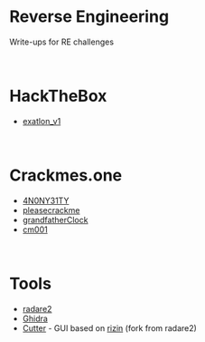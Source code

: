 # Reverse Engineering

Write-ups for RE challenges

<br/>

# HackTheBox

- [exatlon_v1](https://github.com/marciomat/reverse_engineering/tree/main/hackthebox/exatlon)

<br/>

# Crackmes.one

- [4N0NY31TY](https://github.com/marciomat/reverse_engineering/tree/main/crackmesone/4N0NY31TY)
- [pleasecrackme](https://github.com/marciomat/reverse_engineering/tree/main/crackmesone/pleasecrackme)
- [grandfatherClock](https://github.com/marciomat/reverse_engineering/tree/main/crackmesone/grandfatherClock)
- [cm001](https://github.com/marciomat/reverse_engineering/tree/main/crackmesone/cm001)

<br/>

# Tools

- [radare2](https://rada.re/)
- [Ghidra](https://ghidra-sre.org/)
- [Cutter](https://cutter.re/) - GUI based on [rizin](https://rizin.re/) (fork from radare2)